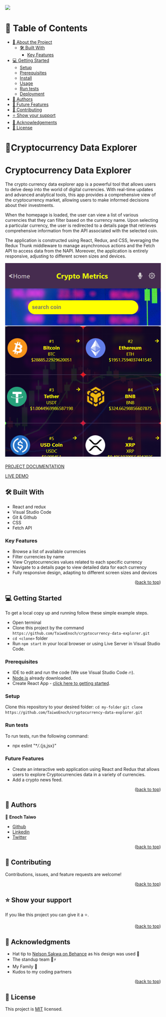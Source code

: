 <a name="readme-top"></a>
![](https://img.shields.io/badge/CRYPTOCURRENCIESAPP-violetpink)

# 📗 Table of Contents

- [📖 About the Project](#about-project)
  - [🛠 Built With](#built-with)
    - [Key Features](#key-features)
- [💻 Getting Started](#getting-started)
  - [Setup](#setup)
  - [Prerequisites](#prerequisites)
  - [Install](#install)
  - [Usage](#usage)
  - [Run tests](#run-tests)
  - [Deployment](#triangular_flag_on_post-deployment)
- [👥 Authors](#authors)
- [🔭 Future Features](#future-features)
- [🤝 Contributing](#contributing)
- [⭐️ Show your support](#support)
- [🙏 Acknowledgements](#acknowledgements)
- [📝 License](#license)

# 📖Cryptocurrency Data Explorer

<a name="about-project"></a>

# Cryptocurrency Data Explorer

The crypto currency data explorer app is a powerful tool that allows users to delve deep into the world of digital currencies. With real-time updates and advanced analytical tools, this app provides a comprehensive view of the cryptocurrency market, allowing users to make informed decisions about their investments.

When the homepage is loaded, the user can view a list of various currencies that they can filter based on the currency name. Upon selecting a particular currency, the user is redirected to a details page that retrieves comprehensive information from the API associated with the selected coin.

The application is constructed using React, Redux, and CSS, leveraging the Redux Thunk middleware to manage asynchronous actions and the Fetch API to access data from the NAPI. Moreover, the application is entirely responsive, adjusting to different screen sizes and devices.


![screenshot](./src/Assets/mobile.homepage.PNG?raw=true "Crypto Mobile App")

[PROJECT DOCUMENTATION](https://www.loom.com/share/2d11d6428d4746378f20174565d15e09)

[LIVE DEMO](http://TaiwoEnoch.github.io/cryptocurrency-data-explorer/)

## 🛠 Built With <a name="built-with"></a>

- React and redux
- Visual Studio Code
- Git & Github
- CSS
- Fetch API

### Key Features

- Browse a list of available currencies
- Filter currencies by name
- View Cryptocurrencies values related to each specific currency
- Navigate to a details page to view detailed data for each currency
- Fully responsive design, adapting to different screen sizes and devices

<p align="right">(<a href="#readme-top">back to top</a>)</p>

## 💻 Getting Started <a name="getting-started"></a>

To get a local copy up and running follow these simple example steps.

- Open terminal
- Clone this project by the command `https://github.com/TaiwoEnoch/cryptocurrency-data-explorer.git`
- `cd <clone>` folder
- Run `npm start` in your local browser or using Live Server in Visual Studio Code.

### Prerequisites

- IDE to edit and run the code (We use Visual Studio Code 🔥).
- [Node.js](https://nodejs.org/en/download/) already downloaded.
- Create React App - [click here to getting started](https://create-react-app.dev/docs/getting-started).

### Setup

Clone this repository to your desired folder:
`cd my-folder`
`git clone https://github.com/TaiwoEnoch/cryptocurrency-data-explorer.git`

### Run tests

To run tests, run the following command:

- npx eslint "\*_/_.{js,jsx}"

### Future Features

- Create an interactive web application using React and Redux that allows users to explore Cryptocurrencies data in a variety of currencies.
- Add a crypto news feed.

<p align="right">(<a href="#readme-top">back to top</a>)</p>

## 👥 Authors <a name="authors"></a>

👤 **Enoch Taiwo**

- [Github](https://github.com/TaiwoEnoch)
- [Linkedin](https://www.linkedin.com/in/taiwo01/)
- [Twitter](https://twitter.com/taiwoenoch4)

<p align="right">(<a href="#readme-top">back to top</a>)</p>

## 🤝 Contributing <a name="contributing"></a>

Contributions, issues, and feature requests are welcome!

<p align="right">(<a href="#readme-top">back to top</a>)</p>

## ⭐️ Show your support <a name="support"></a>

If you like this project you can give it a ⭐️.

<p align="right">(<a href="#readme-top">back to top</a>)</p>

## 🙏 Acknowledgments <a name="acknowledgements"></a>

- Hat tip to [Nelson Sakwa on Behance](https://www.behance.net/sakwadesignstudio) as his design was used 🔰
- The standup team 🏹⚡
- My Family 🙌
- Kudos to my coding partners

<p align="right">(<a href="#readme-top">back to top</a>)</p>

## 📝 License <a name="license"></a>

This project is [MIT](./LICENSE) licensed.
